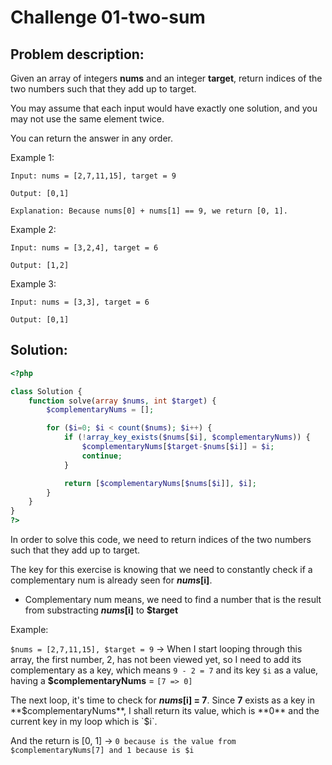 # Challenge 01-two-sum
## Problem description:

Given an array of integers **nums** and an integer **target**, return indices of the two numbers such that they add up to target.

You may assume that each input would have exactly one solution, and you may not use the same element twice.

You can return the answer in any order.


Example 1:

`Input: nums = [2,7,11,15], target = 9`

`Output: [0,1]`

`Explanation: Because nums[0] + nums[1] == 9, we return [0, 1].`

Example 2:

`Input: nums = [3,2,4], target = 6`

`Output: [1,2]`

Example 3:

`Input: nums = [3,3], target = 6`

`Output: [0,1]`

## Solution:

```php
<?php

class Solution {
    function solve(array $nums, int $target) {
        $complementaryNums = [];

        for ($i=0; $i < count($nums); $i++) { 
            if (!array_key_exists($nums[$i], $complementaryNums)) {
                $complementaryNums[$target-$nums[$i]] = $i;
                continue;
            } 

            return [$complementaryNums[$nums[$i]], $i];
        }
    }
}
?>
```

In order to solve this code, we need to return indices of the two numbers such that they add up to target.

The key for this exercise is knowing that we need to constantly check if a complementary num is already seen for **$nums[$i]**.

- Complementary num means, we need to find a number that is the result from substracting **$nums[$i]** to **$target**

Example: 

`$nums = [2,7,11,15], $target = 9` -> When I start looping through this array, the first number, 2, has not been viewed yet, so I need to add its complementary as a key, which means `9 - 2 = 7` and its key `$i` as a value, having a **$complementaryNums** = `[7 => 0]`

The next loop, it's time to check for **$nums[$i] = 7**. Since **7** exists as a key in **$complementaryNums**, I shall return its value, which is **0** and the current key in my loop which is `$i`.

And the return is [0, 1] -> `0 because is the value from $complementaryNums[7] and 1 because is $i`